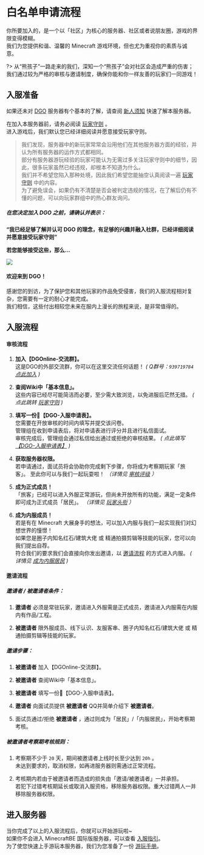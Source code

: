<!-- guide/apply -->

# 白名单申请流程

你所要加入的，是一个以「社区」为核心的服务器、社区或者说朋友圈，游戏的界限变得模糊。<br/>
我们为您提供和谐、温馨的 Minecraft 游戏环境，但也尤为重视你的素质与诚意。

?> 从“熊孩子”一路走来的我们，深知一个“熊孩子”会对社区会造成严重的伤害；<br/>
我们通过较为严格的审核与邀请制度，确保你能和你一样友善的玩家们一同游戏！



## 入服准备

如果还未对 [DGO](notice/about) 服务器有个基本的了解，请查阅 [新人须知](notice/server) 快速了解本服务器。

在加入本服务器前，请务必阅读 [玩家守则](notice/rules) 。<br/>
进入游戏后，我们默认您已经详细阅读并愿意接受玩家守则。

> 我们发现，服务器中的新玩家常常会沿用他们在其他服务器方面的经验，并认为所有服务器的运作方式都相同。<br/>
部分有服务器游玩经验的玩家可能认为无需过多关注玩家守则中的细节，因此，很多玩家虽然已经违规，却根本不知道为什么。<br/>
我们并不希望您陷入那种处境，因此我们希望您能抽空认真阅读一遍 [玩家守则](notice/rules) 中的内容。<br/>
为了避免误会，如果仍有不清楚是否会被判定违规的情况，在了解后仍有不懂的问题，可以向玩家群组中的热心群友询问。

##### 在您决定加入 DGO 之前，请确认并表示：

 **“我已经足够了解并认可 DGO 的理念，有足够的兴趣并融入社群，已经详细阅读并愿意接受玩家守则”** 

 **若您能够接受这些，那么…** 

![](http://39.100.70.44:8000/images/index_rotation_pic1.jpg)

#### 欢迎来到 DGO！

感谢您的到访，为了保护您和其他玩家的作品免受侵害，我们的入服流程相对复杂，您需要有一定的耐心才能完成。<br/>
我们相信，这些付出相较您未来在服内上漫长的旅程来说，是非常值得的。



## 入服流程

#### 审核流程

1. **加入【DGOnline-交流群】。** <br/>
这是DGO的外部交流群，你可以在这里交流任何话题！
 *( Q群号：`939719784` [点此加入](https://jq.qq.com/?_wv=1027&k=fLYVZmGj) )*

2. **查阅Wiki中「基本信息」。** <br/>
这些内容已经尽可能简洁而必要，至少需大致浏览，以免进服后茫然无措。
 *( 点此跳转 [玩家守则](notice/rules) )*

3. **填写一份📰【DGO-入服申请表】。** <br/>
您需要在开放审核的时间内填写并提交该问卷。<br/>
管理组在收到申请表后，将对申请表进行评分并且进行私信面试。<br/>
审核完成后，管理组会通过私信给出通过或拒绝的审核结果。
 *( 点此填写 [【DGO-入服申请表】](https://wj.qq.com/s2/5534523/a1b2/) )*

4. **获取服务器权限。** <br/>
若申请通过，面试员将会协助你完成剩下步骤，你将成为考察期玩家「旅客」。
至此你可以与我们一起玩耍啦！
 *（详情见 [审核评级](guide/apply/reviewScore) ）* 

5. **成为正式成员！** <br/>
「旅客」已经可以进入外服正常游玩，但尚未开放所有的功能，满足一定条件即可成为正式成员「居民」。
 *（详情见 [玩家头衔](information/playerTitle) ）* 

6. **成为内服成员！** <br/>
若是有在 Minecraft 大展身手的想法，可以加入内服与我们一起实现我们对幻想世界的憧憬！<br/>
如果您是圈子内知名红石/建筑大佬 或 精通拍摄剪辑等技能的玩家，您可以向我们提出自荐。<br/>
符合我们的要求我们会直接向你发出邀请，以 [邀请流程](guide/apply?id=邀请流程) 的方式进入内服。
 *( 详情见 [成为内服居民](guide/apply/MainResident) )*



#### 邀请流程

##### 邀请者 / 被邀请者条件：

1. **邀请者** 必须是常驻玩家，邀请进入外服需是正式成员，邀请进入内服需在内服内有作品/工程。

2. **被邀请者** 限外服成员、线下认识、友服客串、圈子内知名红石/建筑大佬 或 精通拍摄剪辑等技能的玩家。

##### 邀请步骤：

1. **被邀请者** 加入【DGOnline-交流群】。

2. **被邀请者** 查阅Wiki中「基本信息」。
   
3. **被邀请者** 填写一份📰【DGO-入服申请表】。

4. **邀请者** 向面试员提供 **被邀请者** QQ并简单介绍下 **被邀请者**。

5. 面试员通过/拒绝 **被邀请者** ，通过则成为「居民」/「内服居民」，开始考察期考核。

##### 被邀请者考察期考核规则：

1. 考察期不少于 `20` 天，期间被邀请者上线时长至少达到 `20h` 。<br/>
未达到要求的，取消权限，如再进服务器则需通过正常流程。

2. 考核期内若由于被邀请者而造成的损失由「邀请/被邀请者」一并承担。<br/>
若犯下过错考核期延长或取消入服资格，移除服务器权限。重大过错两人一并移除服务器权限。



## 进入服务器

当你完成了以上的入服流程后，你就可以开始游玩啦~<br/>
如果你不会进入 MinecraftBE 国际版服务器，可以查看 [入服指引](guide/join)。<br/>
为了使您快速上手游玩本服务器，我们为您准备了一份 [游玩手册](guide/play)。